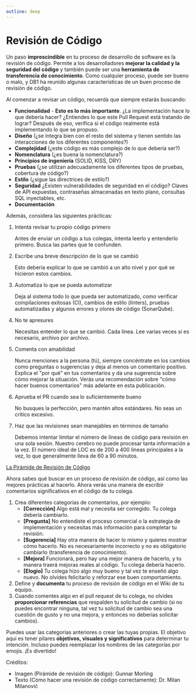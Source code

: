 ```yaml
---
outline: deep
---
```


# Revisión de Código

Un paso **imprescindible** en tu proceso de desarrollo de software es la revisión de código. Permite a los desarrolladores **mejorar la calidad y la seguridad del código** y también puede ser una **herramienta de transferencia de conocimiento**. Como cualquier proceso, puede ser bueno o malo, y DB1 ha reunido algunas características de un buen proceso de revisión de código.

Al comenzar a revisar un código, recuerda que siempre estarás buscando:

- **Funcionalidad** - **Esto es lo más importante**. ¿La implementación hace lo que debería hacer? ¿Entiendes lo que este Pull Request está tratando de lograr? Después de eso, verifica si el código realmente está implementando lo que se propuso.
- **Diseño** (¿se integra bien con el resto del sistema y tienen sentido las interacciones de los diferentes componentes?)
- **Complejidad** (¿este código es más complejo de lo que debería ser?)
- **Nomenclatura** (¿es buena la nomenclatura?)
- **Principios de ingeniería** (SOLID, KISS, DRY)
- **Pruebas** (¿se utilizan adecuadamente los diferentes tipos de pruebas, cobertura de código?)
- **Estilo** (¿sigue las directrices de estilo?)
- **Seguridad** ¿Existen vulnerabilidades de seguridad en el código? Claves de API expuestas, contraseñas almacenadas en texto plano, consultas SQL inyectables, etc.
- **Documentación**

Además, considera las siguientes prácticas:

1. Intenta revisar tu propio código primero

   Antes de enviar un código a tus colegas, intenta leerlo y entenderlo primero. Busca las partes que te confunden.

2. Escribe una breve descripción de lo que se cambió

   Esto debería explicar lo que se cambió a un alto nivel y por qué se hicieron estos cambios.

3. Automatiza lo que se pueda automatizar

   Deja al sistema todo lo que pueda ser automatizado, como verificar compilaciones exitosas (CI), cambios de estilo (linters), pruebas automatizadas y algunos errores y olores de código (SonarQube).

4. No te apresures

   Necesitas entender lo que se cambió. Cada línea. Lee varias veces si es necesario, archivo por archivo.

5. Comenta con amabilidad

   Nunca menciones a la persona (tú), siempre concéntrate en los cambios como preguntas o sugerencias y deja al menos un comentario positivo. Explica el "por qué" en tus comentarios y da una sugerencia sobre cómo mejorar la situación. Verás una recomendación sobre "cómo hacer buenos comentarios" más adelante en esta publicación.

6. Aprueba el PR cuando sea lo suficientemente bueno

   No busques la perfección, pero mantén altos estándares. No seas un crítico excesivo.

7. Haz que las revisiones sean manejables en términos de tamaño

   Debemos intentar limitar el número de líneas de código para revisión en una sola sesión. Nuestro cerebro no puede procesar tanta información a la vez. El número ideal de LOC es de 200 a 400 líneas principales a la vez, lo que generalmente lleva de 60 a 90 minutos.

[La Pirámide de Revisión de Código](../../../public/img/docs/the-code-review-pyramid.jpeg)

Ahora sabes qué buscar en un proceso de revisión de código, así como las mejores prácticas al hacerlo. Ahora verás una manera de escribir comentarios significativos en el código de tu colega.

1. Crea diferentes categorías de comentarios, por ejemplo:
   - **[Corrección]** Algo está mal y necesita ser corregido. Tu colega debería cambiarlo.
   - **[Pregunta]** No entendiste el proceso comercial o la estrategia de implementación y necesitas más información para completar tu revisión.
   - **[Sugerencia]** Hay otra manera de hacer lo mismo y quieres mostrar cómo hacerlo. No es necesariamente incorrecto y no es obligatorio cambiarlo (transferencia de conocimiento).
   - **[Mejora]** Funcionará, pero hay una mejor manera de hacerlo, y tu manera traerá mejoras reales al código. Tu colega debería hacerlo.
   - **[Elogio]** Tu colega hizo algo muy bueno y tal vez te enseñó algo nuevo. No olvides felicitarlo y reforzar ese buen comportamiento.
2. Define y **documenta** tu proceso de revisión de código en el Wiki de tu equipo.
3. Cuando comentes algo en el pull request de tu colega, no olvides **proporcionar referencias** que respalden tu solicitud de cambio (si no puedes encontrar ninguna, tal vez tu solicitud de cambio sea una cuestión de gusto y no una mejora, y entonces no deberías solicitar cambios).

Puedes usar las categorías anteriores o crear las tuyas propias. El objetivo aquí es tener pilares **objetivos, visuales y significativos** para determinar tu intención. Incluso puedes reemplazar los nombres de las categorías por emojis. ¡Es divertido!

Créditos:

- Imagen (Pirámide de revisión de código): Gunnar Morling
- Texto (Cómo hacer una revisión de código correctamente): Dr. Milan Milanović
